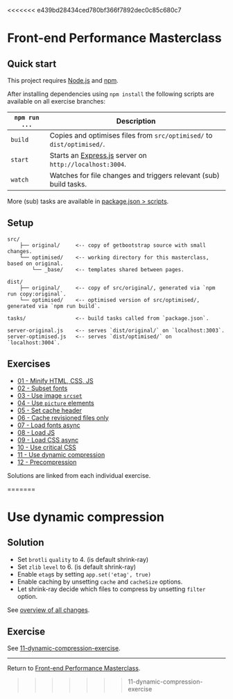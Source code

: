 <<<<<<< e439bd28434ced780bf366f7892dec0c85c680c7
# Front-end Performance Masterclass

## Quick start

This project requires [Node.js](http://nodejs.org/) and [npm](https://npmjs.org/).

After installing dependencies using `npm install` the following scripts are available on all exercise branches:

`npm run ...` | Description
---|---
`build` | Copies and optimises files from `src/optimised/` to `dist/optimised/`.
`start` | Starts an [Express.js](http://expressjs.com/) server on `http://localhost:3004`.
`watch` | Watches for file changes and triggers relevant (sub) build tasks.

More (sub) tasks are available in [package.json > scripts](package.json).


## Setup

```
src/
    ├── original/     <-- copy of getbootstrap source with small changes.
    └── optimised/    <-- working directory for this masterclass, based on original.
        └── _base/    <-- templates shared between pages.

dist/
    ├── original/     <-- copy of src/original/, generated via `npm run copy:original`.
    └── optimised/    <-- optimised version of src/optimised/, generated via `npm run build`.
    
tasks/                <-- build tasks called from `package.json`.

server-original.js    <-- serves `dist/original/` on `localhost:3003`.
server-optimised.js   <-- serves `dist/optimised/` on `localhost:3004`.
```


## Exercises

* [01 - Minify HTML, CSS, JS](https://github.com/voorhoede/front-end-performance-masterclass/tree/01-minify-exercise)
* [02 - Subset fonts](https://github.com/voorhoede/front-end-performance-masterclass/tree/02-subset-fonts-exercise)
* [03 - Use image `srcset`](https://github.com/voorhoede/front-end-performance-masterclass/tree/03-srcset-exercise)
* [04 - Use `picture` elements](https://github.com/voorhoede/front-end-performance-masterclass/tree/04-picture-exercise)
* [05 - Set cache header](https://github.com/voorhoede/front-end-performance-masterclass/tree/05-caching-exercise)
* [06 - Cache revisioned files only](https://github.com/voorhoede/front-end-performance-masterclass/tree/06-revisioning-exercise)
* [07 - Load fonts async](https://github.com/voorhoede/front-end-performance-masterclass/tree/07-load-fonts-exercise)
* [08 - Load JS](https://github.com/voorhoede/front-end-performance-masterclass/tree/08-load-js-exercise)
* [09 - Load CSS async](https://github.com/voorhoede/front-end-performance-masterclass/tree/09-load-css-exercise)
* [10 - Use critical CSS](https://github.com/voorhoede/front-end-performance-masterclass/tree/10-critical-css-exercise)
* [11 - Use dynamic compression](https://github.com/voorhoede/front-end-performance-masterclass/tree/11-dynamic-compression-exercise)
* [12 - Precompression](https://github.com/voorhoede/front-end-performance-masterclass/tree/12-precompression)

Solutions are linked from each individual exercise.

=======
# Use dynamic compression

## Solution

* Set `brotli` `quality` to 4. (is default shrink-ray)
* Set `zlib` `level` to 6. (is default shrink-ray)
* Enable `etag`s by setting `app.set('etag', true)`
* Enable caching by unsetting `cache` and `cacheSize` options.
* Let shrink-ray decide which files to compress by unsetting `filter` option.

See [overview of all changes](https://github.com/voorhoede/front-end-performance-masterclass/commit/cb751dc53afe9dc5f2ed3335129a2617c48204d5).


## Exercise

See [11-dynamic-compression-exercise](https://github.com/voorhoede/front-end-performance-masterclass/tree/11-dynamic-compression-exercise).

---

Return to [Front-end Performance Masterclass](https://github.com/voorhoede/front-end-performance-masterclass).
>>>>>>> 11-dynamic-compression-exercise
